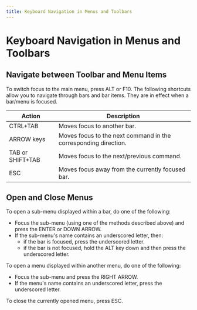 ```yaml
---
title: Keyboard Navigation in Menus and Toolbars
---
```

# Keyboard Navigation in Menus and Toolbars
## Navigate between Toolbar and Menu Items
To switch focus to the main menu, press ALT or F10. The following shortcuts allow you to navigate through bars and bar items. They are in effect when a bar/menu is focused.

| Action | Description |
|---|---|
| CTRL+TAB | Moves focus to another bar. |
| ARROW keys | Moves focus to the next command in the corresponding direction. |
| TAB or SHIFT+TAB | Moves focus to the next/previous command. |
| ESC | Moves focus away from the currently focused bar. |

## Open and Close Menus
To open a sub-menu displayed within a bar, do one of the following:
* Focus the sub-menu (using one of the methods described above) and press the ENTER or DOWN ARROW.
* If the sub-menu's name contains an underscored letter, then:
	* if the bar is focused, press the underscored letter.
	* if the bar is not focused, hold the ALT key down and then press the underscored letter.

To open a menu displayed within another menu, do one of the following:
* Focus the sub-menu and press the RIGHT ARROW.
* If the menu's name contains an underscored letter, press the underscored letter.

To close the currently opened menu, press ESC.